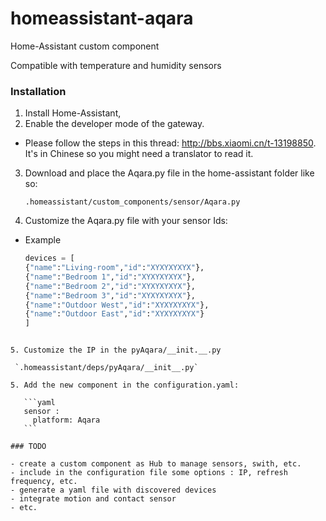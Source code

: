 # homeassistant-aqara
Home-Assistant custom component

Compatible with temperature and humidity sensors

### Installation
1. Install Home-Assistant,
2. Enable the developer mode of the gateway.
 - Please follow the steps in this thread: http://bbs.xiaomi.cn/t-13198850. 
It's in Chinese so you might need a translator to read it.
3. Download and place the Aqara.py file in the home-assistant folder like so:

    `.homeassistant/custom_components/sensor/Aqara.py`

4. Customize the Aqara.py file with your sensor Ids:
 - Example

    ```python
    devices = [
    {"name":"Living-room","id":"XYXYXYXYX"},
    {"name":"Bedroom 1","id":"XYXYXYXYX"},
    {"name":"Bedroom 2","id":"XYXYXYXYX"},
    {"name":"Bedroom 3","id":"XYXYXYXYX"},
    {"name":"Outdoor West","id":"XYXYXYXYX"},
    {"name":"Outdoor East","id":"XYXYXYXYX"}
    ] 
 ```

5. Customize the IP in the pyAqara/__init.__.py

  `.homeassistant/deps/pyAqara/__init__.py`

5. Add the new component in the configuration.yaml:

    ```yaml
    sensor :
      platform: Aqara
    ```

### TODO

 - create a custom component as Hub to manage sensors, swith, etc.
 - include in the configuration file some options : IP, refresh frequency, etc.
 - generate a yaml file with discovered devices
 - integrate motion and contact sensor
 - etc.
